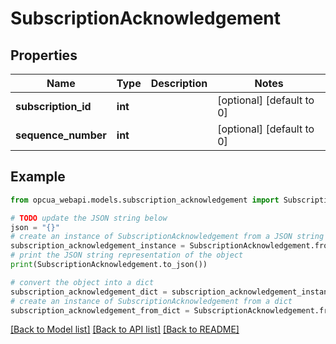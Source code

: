 # SubscriptionAcknowledgement


## Properties

Name | Type | Description | Notes
------------ | ------------- | ------------- | -------------
**subscription_id** | **int** |  | [optional] [default to 0]
**sequence_number** | **int** |  | [optional] [default to 0]

## Example

```python
from opcua_webapi.models.subscription_acknowledgement import SubscriptionAcknowledgement

# TODO update the JSON string below
json = "{}"
# create an instance of SubscriptionAcknowledgement from a JSON string
subscription_acknowledgement_instance = SubscriptionAcknowledgement.from_json(json)
# print the JSON string representation of the object
print(SubscriptionAcknowledgement.to_json())

# convert the object into a dict
subscription_acknowledgement_dict = subscription_acknowledgement_instance.to_dict()
# create an instance of SubscriptionAcknowledgement from a dict
subscription_acknowledgement_from_dict = SubscriptionAcknowledgement.from_dict(subscription_acknowledgement_dict)
```
[[Back to Model list]](../README.md#documentation-for-models) [[Back to API list]](../README.md#documentation-for-api-endpoints) [[Back to README]](../README.md)


